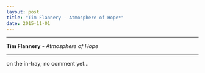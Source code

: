 ```yaml
---
layout: post
title: "Tim Flannery - Atmosphere of Hope*"
date: 2015-11-01
---
```


***

<b>Tim Flannery</b> - _Atmosphere of Hope_

***
on the in-tray; no comment yet...
